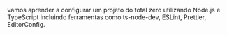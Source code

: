  vamos aprender a configurar um projeto do total zero utilizando Node.js e TypeScript incluindo ferramentas como ts-node-dev, ESLint, Prettier, EditorConfig.